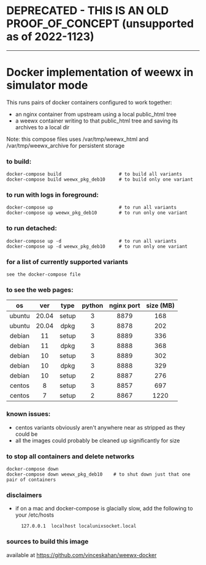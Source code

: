 
# DEPRECATED - THIS IS AN OLD PROOF_OF_CONCEPT (unsupported as of 2022-1123)

----
# Docker implementation of weewx in simulator mode

This runs pairs of docker containers configured to work together:

 * an nginx container from upstream using a local public_html tree
 * a weewx container writing to that public_html tree and saving its archives to a local dir

Note: this compose files uses /var/tmp/weewx_html and /var/tmp/weewx_archive for persistent storage

### to build:
    docker-compose build                     # to build all variants
    docker-compose build weewx_pkg_deb10     # to build only one variant

### to run with logs in foreground:
    docker-compose up                        # to run all variants
    docker-compose up weewx_pkg_deb10        # to run only one variant

### to run detached:
    docker-compose up -d                     # to run all variants
    docker-compose up -d weewx_pkg_deb10     # to run only one variant

### for a list of currently supported variants
    see the docker-compose file

### to see the web pages:

|   os   |  ver  |  type | python | nginx port | size (MB) |
| :---:  | :---: | :---: | :---:  |    :---:   |   :---:   |
| ubuntu | 20.04 | setup |   3    |    8879    |  168 |
| ubuntu | 20.04 | dpkg  |   3    |    8878    |  202 |
| debian | 11    | setup |   3    |    8889    |  336 |
| debian | 11    | dpkg  |   3    |    8888    |  368 |
| debian | 10    | setup |   3    |    8889    |  302 |
| debian | 10    | dpkg  |   3    |    8888    |  329 |
| debian | 10    | setup |   2    |    8887    |  276 |
| centos | 8     | setup |   3    |    8857    |  697 |
| centos | 7     | setup |   2    |    8867    |  1220 |

### known issues:
 * centos variants obviously aren't anywhere near as stripped as they could be
 * all the images could probably be cleaned up significantly for size
 
### to stop all containers and delete networks
    docker-compose down 
    docker-compose down weewx_pkg_deb10    # to shut down just that one pair of containers

### disclaimers
 * if on a mac and docker-compose is glacially slow, add the following to your /etc/hosts

         127.0.0.1	localhost localunixsocket.local

### sources to build this image
   available at https://github.com/vinceskahan/weewx-docker


